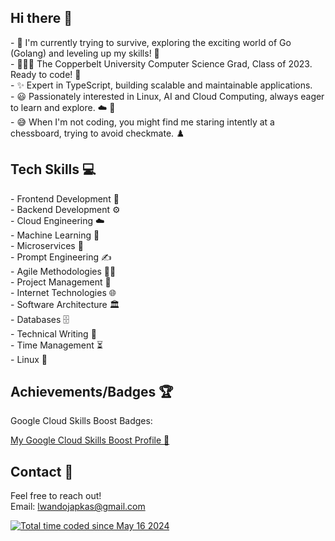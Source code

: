<h2>Hi there 👋</h2>
<p>
    - 🌱 I'm currently trying to survive, exploring the exciting world of Go (Golang) and leveling up my skills! 🚀 <br>
    - 👨🏾‍💻 The Copperbelt University Computer Science Grad, Class of 2023. Ready to code! 🚀 <br>
    - ✨ Expert in TypeScript, building scalable and maintainable applications. <br>
    - 😃 Passionately interested in Linux, AI and Cloud Computing, always eager to learn and explore. ☁️ 🐧 <br>
    - 😅 When I'm not coding, you might find me staring intently at a chessboard, trying to avoid checkmate. ♟️
</p>

<h2 class="section-title">Tech Skills 💻</h2>
<p>
    - Frontend Development 🎨 <br>
    - Backend Development ⚙️ <br>
    - Cloud Engineering ☁️ <br>
    - Machine Learning 🤖 <br>
    - Microservices 🧩 <br>
    - Prompt Engineering ✍️ <br>
    - Agile Methodologies 🏃‍♂️ <br>
    - Project Management 📅 <br>
    - Internet Technologies 🌐 <br>
    - Software Architecture 🏛️ <br>
    - Databases 🗄️ <br>
    - Technical Writing 📝 <br>
    - Time Management ⏳ <br>
    - Linux 🐧
</p>

<h2 class="section-title">Achievements/Badges 🏆</h2>
<p>Google Cloud Skills Boost Badges:</p>
<div>
    <a href="https://www.cloudskillsboost.google/public_profiles/2653b799-4220-44c5-9546-0e5449426dd7" class="badge-link">
        My Google Cloud Skills Boost Profile 🏅
    </a>
</div>

<h2 class="section-title">Contact 📧</h2>
<p>
    Feel free to reach out! <br>
    Email: <a href="mailto:lwandojapkas@gmail.com">lwandojapkas@gmail.com</a>
</p>


<a href="https://wakatime.com/@90b76d0a-3f7a-436c-aded-f682e79672a5"><img src="https://wakatime.com/badge/user/90b76d0a-3f7a-436c-aded-f682e79672a5.svg" alt="Total time coded since May 16 2024" /></a>

<!--
<a href="https://gitroll.io/profile/u5QJOyJrmB4YXeRBPjG38xAZPOYw1" target="_blank"><img src="https://gitroll.io/api/badges/profiles/v1/u5QJOyJrmB4YXeRBPjG38xAZPOYw1?theme=tokyoNight" alt="GitRoll Profile Badge"/></a>
-->
